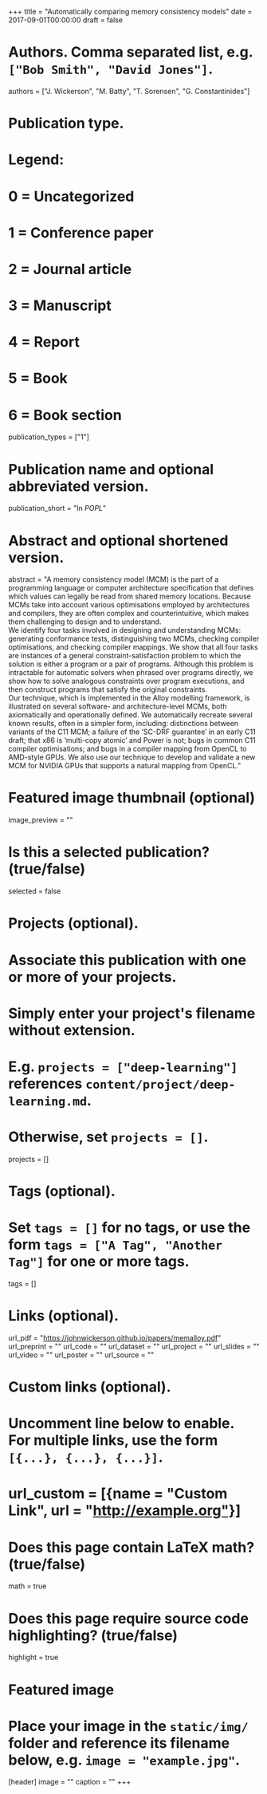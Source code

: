 +++
title = "Automatically comparing memory consistency models"
date = 2017-09-01T00:00:00
draft = false

# Authors. Comma separated list, e.g. `["Bob Smith", "David Jones"]`.
authors = ["J. Wickerson",  "M. Batty", "T. Sorensen", "G. Constantinides"]

# Publication type.
# Legend:
# 0 = Uncategorized
# 1 = Conference paper
# 2 = Journal article
# 3 = Manuscript
# 4 = Report
# 5 = Book
# 6 = Book section
publication_types = ["1"]

# Publication name and optional abbreviated version.
publication_short = "In *POPL*"

# Abstract and optional shortened version.
abstract = "A memory consistency model (MCM) is the part of a programming language or computer architecture specification that defines which values can legally be read from shared memory locations. Because MCMs take into account various optimisations employed by architectures and compilers, they are often complex and counterintuitive, which makes them challenging to design and to understand. <br> We identify four tasks involved in designing and understanding MCMs: generating conformance tests, distinguishing two MCMs, checking compiler optimisations, and checking compiler mappings. We show that all four tasks are instances of a general constraint-satisfaction problem to which the solution is either a program or a pair of programs. Although this problem is intractable for automatic solvers when phrased over programs directly, we show how to solve analogous constraints over program executions, and then construct programs that satisfy the original constraints. <br> Our technique, which is implemented in the Alloy modelling framework, is illustrated on several software- and architecture-level MCMs, both axiomatically and operationally defined. We automatically recreate several known results, often in a simpler form, including: distinctions between variants of the C11 MCM; a failure of the ‘SC-DRF guarantee’ in an early C11 draft; that x86 is ‘multi-copy atomic’ and Power is not; bugs in common C11 compiler optimisations; and bugs in a compiler mapping from OpenCL to AMD-style GPUs. We also use our technique to develop and validate a new MCM for NVIDIA GPUs that supports a natural mapping from OpenCL."


# Featured image thumbnail (optional)
image_preview = ""

# Is this a selected publication? (true/false)
selected = false

# Projects (optional).
#   Associate this publication with one or more of your projects.
#   Simply enter your project's filename without extension.
#   E.g. `projects = ["deep-learning"]` references `content/project/deep-learning.md`.
#   Otherwise, set `projects = []`.
projects = []

# Tags (optional).
#   Set `tags = []` for no tags, or use the form `tags = ["A Tag", "Another Tag"]` for one or more tags.
tags = []

# Links (optional).
url_pdf = "https://johnwickerson.github.io/papers/memalloy.pdf"           
url_preprint = ""
url_code = ""
url_dataset = ""
url_project = ""
url_slides = ""
url_video = ""
url_poster = ""
url_source = ""

# Custom links (optional).
#   Uncomment line below to enable. For multiple links, use the form `[{...}, {...}, {...}]`.
# url_custom = [{name = "Custom Link", url = "http://example.org"}]

# Does this page contain LaTeX math? (true/false)
math = true

# Does this page require source code highlighting? (true/false)
highlight = true

# Featured image
# Place your image in the `static/img/` folder and reference its filename below, e.g. `image = "example.jpg"`.
[header]
image = ""
caption = ""
+++

